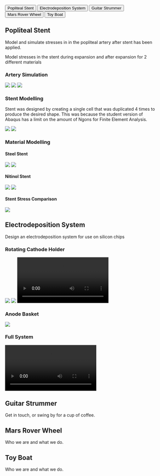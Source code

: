 <html>
<style>
 link rel="stylesheet" href="tabs.css">
</style>
<script>
function openPage(pageName, elmnt, color) {
  var i, tabcontent, tablinks;
  tabcontent = document.getElementsByClassName("tabcontent");
  for (i = 0; i < tabcontent.length; i++) {
    tabcontent[i].style.display = "none";
  }
  
  tablinks = document.getElementsByClassName("tablink");
  for (i = 0; i < tablinks.length; i++) {
    tablinks[i].style.backgroundColor = "";
  }
  document.getElementById(pageName).style.display = "block";

  elmnt.style.backgroundColor = color;
  }
  window.onload = function() {
    
    document.getElementById("defaultOpen").click();
  };
</script>


<button class="tablink" onclick="openPage('1', this, 'red')" id="defaultOpen">Popliteal Stent</button>
<button class="tablink" onclick="openPage('2', this, 'green')">Electrodeposition System</button>
<button class="tablink" onclick="openPage('3', this, 'blue')">Guitar Strummer</button>
<button class="tablink" onclick="openPage('4', this, 'orange')">Mars Rover Wheel</button>
<button class="tablink" onclick="openPage('5', this, 'orange')">Toy Boat</button>

<div id="1" class="tabcontent">
  <h2>Popliteal Stent</h2>
  <p>Model and simulate stresses in in the popliteal artery after stent has been applied.</p>
  <p>Model stresses in the stent during expansion and after expansion for 2 different materials</p>
  <h3>Artery Simulation</h3>
  <img src="3d Modelling Projects/Popliteal Stent/UnstentedArtery.png"/>
  <img src="3d Modelling Projects/Popliteal Stent/StentedArtery.png"/>
  <img src="3d Modelling Projects/Popliteal Stent/ArteryStress.png"/>
 <h3>Stent Modelling</h3>
 <p>Stent was designed by creating a single cell that was duplicated 4 times to produce the desired shape. This was because the student version of Abaqus has a limit on the amount of Ngons for Finite Element Analysis.</p>
  <img src="3d Modelling Projects/Popliteal Stent/UnexpandedStent.png"/>
  <img src="3d Modelling Projects/Popliteal Stent/StentUnitDesign.png"/>
  <h3>Material Modelling</h3>
  <h4>Steel Stent</h4>
  <img src="3d Modelling Projects/Popliteal Stent/ExpansionStentSteel.png"/>
  <img src="3d Modelling Projects/Popliteal Stent/ExpandedStentSteel.png"/>
  <h4>Nitinol Stent</h4>
  <img src="3d Modelling Projects/Popliteal Stent/ExpansionStentNitinol.png"/>
  <img src="3d Modelling Projects/Popliteal Stent/ExpandedStentNitinol.png"/>
  <h4>Stent Stress Comparison</h4>
  <img src="3d Modelling Projects/Popliteal Stent/MatStressCompGraph.png"/>
  
 
</div>

<div id="2" class="tabcontent">
  <h2>Electrodeposition System</h2>
  <p>Design an electrodeposition system for use on silicon chips</p>
  <h3>Rotating Cathode Holder</h3>
  <img src="3d Modelling Projects/Electrodeposition System/Cathode render.png"/>
  <img src="3d Modelling Projects/Electrodeposition System/Cathode open.png"/> 
  <video> <source src="3d Modelling Projects/Electrodeposition System/open close video.mkv" type = "video/mp4"/> </video>

  <h3>Anode Basket</h3>
  <img src="3d Modelling Projects/Electrodeposition System/Anode render.png"/>
  <h3>Full System</h3>
  <video> <source src="3d Modelling Projects/Electrodeposition System/System Render Animation.mkv" type = "video/mp4"/> </video>
  
</div>

<div id="3" class="tabcontent">
  <h2>Guitar Strummer</h2>
  <p>Get in touch, or swing by for a cup of coffee.</p>
</div>

<div id="4" class="tabcontent">
  <h2>Mars Rover Wheel</h2>
  <p>Who we are and what we do.</p>
</div> 

<div id="5" class="tabcontent">
  <h2>Toy Boat</h2>
  <p>Who we are and what we do.</p>
</div> 
</html>
